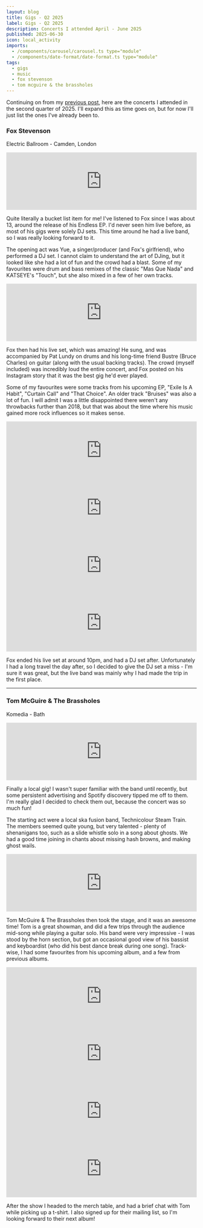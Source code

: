 ```yaml
---
layout: blog
title: Gigs - Q2 2025
label: Gigs - Q2 2025
description: Concerts I attended April - June 2025
published: 2025-06-30
icon: local_activity
imports:
  - /components/carousel/carousel.ts type="module"
  - /components/date-format/date-format.ts type="module"
tags:
  - gigs
  - music
  - fox stevenson
  - tom mcguire & the brassholes
---
```


Continuing on from my [previous post](/blog/gigs-q1), here are the concerts I attended in the second quarter of 2025. I'll expand this as time goes on, but for now I'll just list the ones I've already been to.

<hgroup>
<date-format date="2025-04-05"></date-format>

### Fox Stevenson

<p class="caption">Electric Ballroom - Camden, London</p>
</hgroup>

<div class="embeds">
<iframe src="https://open.spotify.com/embed/artist/2BQWHuvxG4kMYnfghdaCIy?utm_source=generator" width="100%" height="152" frameBorder="0" allowfullscreen="" allow="autoplay; clipboard-write; encrypted-media; fullscreen; picture-in-picture" loading="lazy"></iframe>
</div>

Quite literally a bucket list item for me! I've listened to Fox since I was about 13, around the release of his Endless EP. I'd never seen him live before, as most of his gigs were solely DJ sets. This time around he had a live band, so I was really looking forward to it.

The opening act was Yue, a singer/producer (and Fox's girlfriend), who performed a DJ set. I cannot claim to understand the art of DJing, but it looked like she had a lot of fun and the crowd had a blast. Some of my favourites were drum and bass remixes of the classic "Mas Que Nada" and KATSEYE's "Touch", but she also mixed in a few of her own tracks.

<div class="embeds">
<iframe src="https://open.spotify.com/embed/artist/1f2R89vpkJBEwIF8jla4FI?utm_source=generator" width="100%" height="152" frameBorder="0" allowfullscreen="" allow="autoplay; clipboard-write; encrypted-media; fullscreen; picture-in-picture" loading="lazy"></iframe>
</div>

Fox then had his live set, which was amazing! He sung, and was accompanied by Pat Lundy on drums and his long-time friend Bustre (Bruce Charles) on guitar (along with the usual backing tracks). The crowd (myself included) was incredibly loud the entire concert, and Fox posted on his Instagram story that it was the best gig he'd ever played.

Some of my favourites were some tracks from his upcoming EP, "Exile Is A Habit", "Curtain Call" and "That Choice". An older track "Bruises" was also a lot of fun. I will admit I was a little disappointed there weren't any throwbacks further than 2018, but that was about the time where his music gained more rock influences so it makes sense.

<div class="embeds four">
<iframe src="https://open.spotify.com/embed/track/7FOy0aIsja2T9gRsmsjGxq?utm_source=generator" width="100%" height="152" frameBorder="0" allowfullscreen="" allow="autoplay; clipboard-write; encrypted-media; fullscreen; picture-in-picture" loading="lazy"></iframe>
<iframe src="https://open.spotify.com/embed/track/5sT0sdrMmM4L4ZdBiv4Q2Z?utm_source=generator" width="100%" height="152" frameBorder="0" allowfullscreen="" allow="autoplay; clipboard-write; encrypted-media; fullscreen; picture-in-picture" loading="lazy"></iframe>
<iframe src="https://open.spotify.com/embed/track/0ksr2OxjHuuFXFS2pn7lTa?utm_source=generator" width="100%" height="152" frameBorder="0" allowfullscreen="" allow="autoplay; clipboard-write; encrypted-media; fullscreen; picture-in-picture" loading="lazy"></iframe>
<iframe src="https://open.spotify.com/embed/track/6ZjF7ecMawDKpbMTfo5p46?utm_source=generator" width="100%" height="152" frameBorder="0" allowfullscreen="" allow="autoplay; clipboard-write; encrypted-media; fullscreen; picture-in-picture" loading="lazy"></iframe>
</div>

Fox ended his live set at around 10pm, and had a DJ set after. Unfortunately I had a long travel the day after, so I decided to give the DJ set a miss - I'm sure it was great, but the live band was mainly why I had made the trip in the first place.

<hr class="middle" />

<hgroup>
<date-format date="2025-04-10"></date-format>

### Tom McGuire & The Brassholes

<p class="caption">Komedia - Bath</p>
</hgroup>

<div class="embeds">
<iframe src="https://open.spotify.com/embed/artist/7JnJgTo8cCtAQmtC0cJyjp?utm_source=generator" width="100%" height="152" frameBorder="0" allowfullscreen="" allow="autoplay; clipboard-write; encrypted-media; fullscreen; picture-in-picture" loading="lazy"></iframe>
</div>

Finally a local gig! I wasn't super familiar with the band until recently, but some persistent advertising and Spotify discovery tipped me off to them. I'm really glad I decided to check them out, because the concert was so much fun!

The starting act were a local ska fusion band, Technicolour Steam Train. The members seemed quite young, but very talented - plenty of shenanigans too, such as a slide whistle solo in a song about ghosts. We had a good time joining in chants about missing hash browns, and making ghost wails.

<div class="embeds">
<iframe src="https://open.spotify.com/embed/artist/2Rsybszlo5F6y1lH7IIYUZ?utm_source=generator" width="100%" height="152" frameBorder="0" allowfullscreen="" allow="autoplay; clipboard-write; encrypted-media; fullscreen; picture-in-picture" loading="lazy"></iframe>
</div>

Tom McGuire & The Brassholes then took the stage, and it was an awesome time! Tom is a great showman, and did a few trips through the audience mid-song while playing a guitar solo. His band were very impressive - I was stood by the horn section, but got an occasional good view of his bassist and keyboardist (who did his best dance break during one song). Track-wise, I had some favourites from his upcoming album, and a few from previous albums.

<div class="embeds four">
<iframe src="https://open.spotify.com/embed/track/4acgODI7TCZdA3bHkueunl?utm_source=generator" width="100%" height="152" frameBorder="0" allowfullscreen="" allow="autoplay; clipboard-write; encrypted-media; fullscreen; picture-in-picture" loading="lazy"></iframe>
<iframe src="https://open.spotify.com/embed/track/4acgODI7TCZdA3bHkueunl?utm_source=generator" width="100%" height="152" frameBorder="0" allowfullscreen="" allow="autoplay; clipboard-write; encrypted-media; fullscreen; picture-in-picture" loading="lazy"></iframe>
<iframe src="https://open.spotify.com/embed/track/5bfBKUgADV5bZ6tS9LPXY5?utm_source=generator" width="100%" height="152" frameBorder="0" allowfullscreen="" allow="autoplay; clipboard-write; encrypted-media; fullscreen; picture-in-picture" loading="lazy"></iframe>
<iframe src="https://open.spotify.com/embed/track/0MtpUtUA54bgPKtv9s62xq?utm_source=generator" width="100%" height="152" frameBorder="0" allowfullscreen="" allow="autoplay; clipboard-write; encrypted-media; fullscreen; picture-in-picture" loading="lazy"></iframe>
</div>

After the show I headed to the merch table, and had a brief chat with Tom while picking up a t-shirt. I also signed up for their mailing list, so I'm looking forward to their next album!
